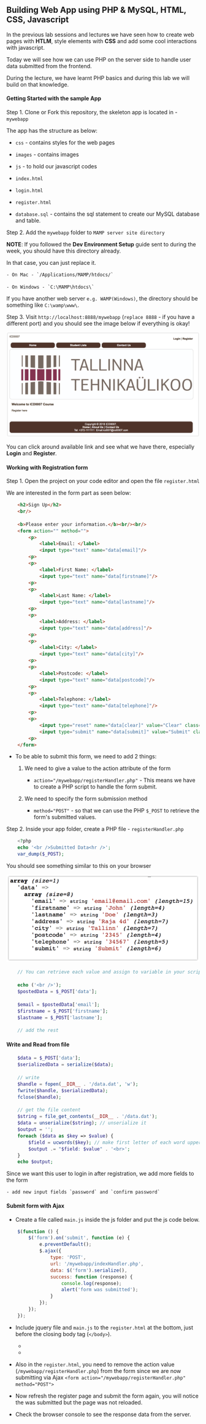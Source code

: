 ## Building Web App using PHP & MySQL, HTML, CSS, Javascript

In the previous lab sessions and lectures we have seen how to create web pages with **HTLM**, style elements with **CSS** and add some cool interactions with javascript.

Today we will see how we can use PHP on the server side to handle user data submitted from the frontend.

During the lecture, we have learnt PHP basics and during this lab we will build on that knowledge.

#### Getting Started with the sample App

Step 1. Clone or Fork this repository, the skeleton app is located in - `mywebapp`

The app has the structure as below:
    
- `css` - contains styles for the web pages
    
- `images` - contains images
    
- `js` - to hold our javascript codes

- `index.html`

- `login.html`

- `register.html`

- `database.sql` - contains the sql statement to create our MySQL database and table.


Step 2. Add the `mywebapp` folder to `MAMP server site directory`

__**NOTE**__: If you followed the **Dev Environment Setup** guide sent to during the week, you should have this directory already.

In that case, you can just replace it.

    - On Mac - `/Applications/MAMP/htdocs/`

    - On Windows - `C:\MAMP\htdocs\`

If you have another web server `e.g. WAMP(Windows)`, the directory should be something like `C:\wamp\www\`.

Step 3. Visit `http://localhost:8888/mywebapp` (`replace 8888` - if you have a different port) and you should see the image below if everything is okay!

![Alt text](./mywebapp_home.png "home page")

You can click around available link and see what we have there, especially **Login** and **Register**.

#### Working with Registration form

Step 1. Open the project on your code editor and open the file `register.html`

We are interested in the form part as seen below:

```html
    <h2>Sign Up</h2>
    <br/>

    <b>Please enter your information.</b><br/><br/>
    <form action="" method="">
        <p>
            <label>Email: </label>
            <input type="text" name="data[email]"/>
        <p>
        <p>
            <label>First Name: </label>
            <input type="text" name="data[firstname]"/>
        <p>
        <p>
            <label>Last Name: </label>
            <input type="text" name="data[lastname]"/>
        <p>
        <p>
            <label>Address: </label>
            <input type="text" name="data[address]"/>
        <p>
        <p>
            <label>City: </label>
            <input type="text" name="data[city]"/>
        <p>
        <p>
            <label>Postcode: </label>
            <input type="text" name="data[postcode]"/>
        <p>
        <p>
            <label>Telephone: </label>
            <input type="text" name="data[telephone]"/>
        <p>
        <p>
            <input type="reset" name="data[clear]" value="Clear" class="button"/>
            <input type="submit" name="data[submit]" value="Submit" class="button marL10"/>
        <p>
    </form>
```

- To be able to submit this form, we need to add 2 things:

  1. We need to give a value to the action attribute of the form

        - `action="/mywebapp/registerHandler.php"` - This means we have to create a PHP script to handle the form submit.

  2. We need to specify the form submission method

        - `method="POST"` - so that we can use the PHP `$_POST` to retrieve the form's submitted values.


Step 2. Inside your app folder, create a PHP file - `registerHandler.php`

```php
    <?php
    echo '<br />Submitted Data<hr />';
    var_dump($_POST);
```

You should see something similar to this on your browser

![Alt text](./submit_register_post_data.png "output")


```php
    // You can retrieve each value and assign to variable in your script

    echo ('<br />');
    $postedData = $_POST['data'];

    $email = $postedData['email'];
    $firstname = $_POST['firstname'];
    $lastname = $_POST['lastname'];

    // add the rest
```

#### Write and Read from file

```php
    $data = $_POST['data'];
    $serializedData = serialize($data);

    // write
    $handle = fopen(__DIR__ . '/data.dat', 'w');
    fwrite($handle, $serializedData);
    fclose($handle);

    // get the file content
    $string = file_get_contents(__DIR__ . '/data.dat');
    $data = unserialize($string); // unserialize it
    $output = '';
    foreach ($data as $key => $value) {
        $field = ucwords($key); // make first letter of each word uppercase
        $output .= "$field: $value" . '<br>';
    }
    echo $output;
```


Since we want this user to login in after registration, we add more fields to the form

    - add new input fields `password` and `confirm password`


#### Submit form with Ajax

* Create a file called `main.js` inside the js folder and put the js code below.

```javascript
    $(function () {
        $('form').on('submit', function (e) {
            e.preventDefault();
            $.ajax({
                type: 'POST',
                url: '/mywebapp/indexHandler.php',
                data: $('form').serialize(),
                success: function (response) {
                    console.log(response);
                    alert('form was submitted');
                }
            });
        });
    });
```

* Include jquery file and `main.js` to the `register.html` at the bottom, just before the closing body tag (`</body>`).

    - <script src="https://ajax.googleapis.com/ajax/libs/jquery/3.3.1/jquery.min.js"></script>

    - <script src="js/main.js"></script>

* Also in the `register.html`, you need to remove the action value (`/mywebapp/registerHandler.php`) from the form since we are now submitting via Ajax `<form action="/mywebapp/registerHandler.php" method="POST">`

* Now refresh the register page and submit the form again, you will notice the was submitted but the page was not reloaded.

* Check the browser console to see the response data from the server.
